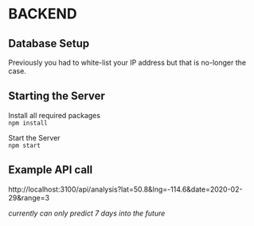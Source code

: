 # BACKEND

## Database Setup
Previously you had to white-list your IP address but that is no-longer the case. 

## Starting the Server
Install all required packages  
`npm install`

Start the Server  
`npm start`

## Example API call
http://localhost:3100/api/analysis?lat=50.8&lng=-114.6&date=2020-02-29&range=3

_currently can only predict 7 days into the future_
